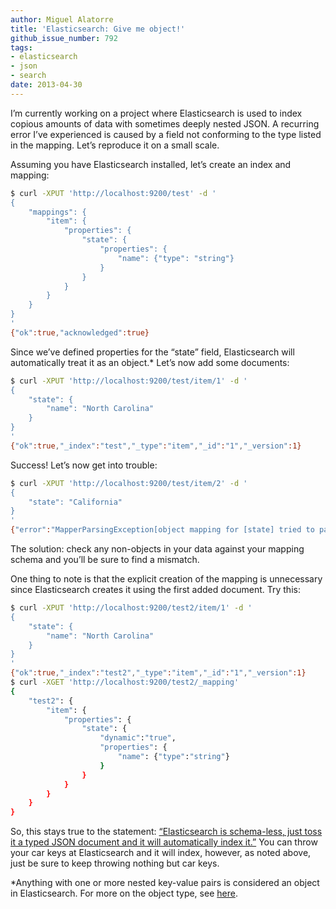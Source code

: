 ```yaml
---
author: Miguel Alatorre
title: 'Elasticsearch: Give me object!'
github_issue_number: 792
tags:
- elasticsearch
- json
- search
date: 2013-04-30
---
```




I’m currently working on a project where Elasticsearch is used to index copious amounts of data with sometimes deeply nested JSON. A recurring error I’ve experienced is caused by a field not conforming to the type listed in the mapping. Let’s reproduce it on a small scale.

Assuming you have Elasticsearch installed, let’s create an index and mapping:

```bash
$ curl -XPUT 'http://localhost:9200/test' -d '
{
    "mappings": {
        "item": {
            "properties": {
                "state": {
                    "properties": {
                        "name": {"type": "string"}
                    }
                }
            }
        }
    }
}
'
{"ok":true,"acknowledged":true}
```

Since we’ve defined properties for the “state” field, Elasticsearch will automatically treat it as an object.* Let’s now add some documents:

```bash
$ curl -XPUT 'http://localhost:9200/test/item/1' -d '
{
    "state": {
        "name": "North Carolina"
    }
}
'
{"ok":true,"_index":"test","_type":"item","_id":"1","_version":1}
```

Success! Let’s now get into trouble:

```bash
$ curl -XPUT 'http://localhost:9200/test/item/2' -d '
{
    "state": "California"
}
'
{"error":"MapperParsingException[object mapping for [state] tried to parse as object, but got EOF, has a concrete value been provided to it?]","status":400}
```

The solution: check any non-objects in your data against your mapping schema and you’ll be sure to find a mismatch.

One thing to note is that the explicit creation of the mapping is unnecessary since Elasticsearch creates it using the first added document. Try this:

```bash
$ curl -XPUT 'http://localhost:9200/test2/item/1' -d '
{
    "state": {
        "name": "North Carolina"
    }
}
'
{"ok":true,"_index":"test2","_type":"item","_id":"1","_version":1}
$ curl -XGET 'http://localhost:9200/test2/_mapping'
{
    "test2": {
        "item": {
            "properties": {
                "state": {
                    "dynamic":"true",
                    "properties": {
                        "name": {"type":"string"}
                    }
                }
            }
        }
    }
}
```

So, this stays true to the statement: [“Elasticsearch is schema-less, just toss it a typed JSON document and it will automatically index it.”](https://elasticsearch.com/products/elasticsearch/) You can throw your car keys at Elasticsearch and it will index, however, as noted above, just be sure to keep throwing nothing but car keys.

*Anything with one or more nested key-value pairs is considered an object in Elasticsearch. For more on the object type, see [here](https://www.elastic.co/guide/en/elasticsearch/reference/current/object.html).


